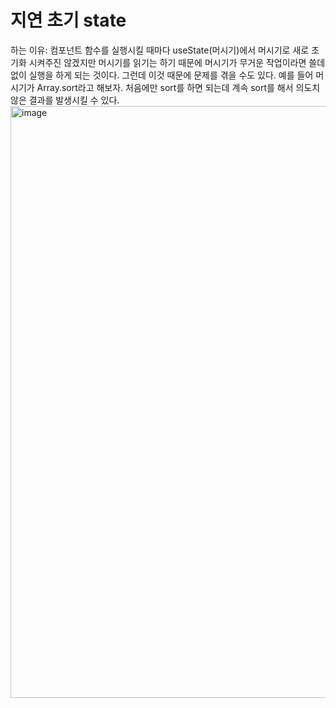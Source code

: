 # 지연 초기 state
하는 이유: 컴포넌트 함수를 실행시킬 때마다 useState(머시기)에서 머시기로 새로 초기화 시켜주진 않겠지만 머시기를 읽기는 하기 때문에 머시기가 무거운 작업이라면 쓸데 없이 실행을 하게 되는 것이다.
그런데 이것 때문에 문제를 겪을 수도 있다.
예를 들어 머시기가 Array.sort라고 해보자.
처음에만 sort를 하면 되는데 계속 sort를 해서 의도치 않은 결과를 발생시킬 수 있다.
<img width="947" alt="image" src="https://user-images.githubusercontent.com/73823388/167692342-ae731068-f556-4993-862f-1225dcb0ae7b.png">

